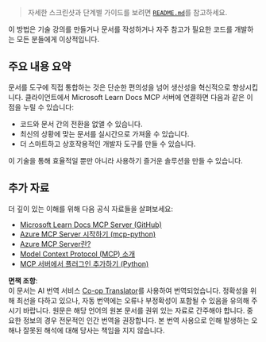 <!--
CO_OP_TRANSLATOR_METADATA:
{
  "original_hash": "577394ece173bbc758150fd4bfbc13dd",
  "translation_date": "2025-06-21T14:15:35+00:00",
  "source_file": "09-CaseStudy/docs-mcp/README.md",
  "language_code": "ko"
}
-->
> 자세한 스크린샷과 단계별 가이드를 보려면 [`README.md`](./solution/scenario3/README.md)를 참고하세요.

이 방법은 기술 강의를 만들거나 문서를 작성하거나 자주 참고가 필요한 코드를 개발하는 모든 분들에게 이상적입니다.

## 주요 내용 요약

문서를 도구에 직접 통합하는 것은 단순한 편의성을 넘어 생산성을 혁신적으로 향상시킵니다. 클라이언트에서 Microsoft Learn Docs MCP 서버에 연결하면 다음과 같은 이점을 누릴 수 있습니다:

- 코드와 문서 간의 전환을 없앨 수 있습니다.
- 최신의 상황에 맞는 문서를 실시간으로 가져올 수 있습니다.
- 더 스마트하고 상호작용적인 개발자 도구를 만들 수 있습니다.

이 기술을 통해 효율적일 뿐만 아니라 사용하기 즐거운 솔루션을 만들 수 있습니다.

## 추가 자료

더 깊이 있는 이해를 위해 다음 공식 자료들을 살펴보세요:

- [Microsoft Learn Docs MCP Server (GitHub)](https://github.com/MicrosoftDocs/mcp)
- [Azure MCP Server 시작하기 (mcp-python)](https://learn.microsoft.com/en-us/azure/developer/azure-mcp-server/get-started#create-the-python-app)
- [Azure MCP Server란?](https://learn.microsoft.com/en-us/azure/developer/azure-mcp-server/)
- [Model Context Protocol (MCP) 소개](https://modelcontextprotocol.io/introduction)
- [MCP 서버에서 플러그인 추가하기 (Python)](https://learn.microsoft.com/en-us/semantic-kernel/concepts/plugins/adding-mcp-plugins)

**면책 조항**:  
이 문서는 AI 번역 서비스 [Co-op Translator](https://github.com/Azure/co-op-translator)를 사용하여 번역되었습니다. 정확성을 위해 최선을 다하고 있으나, 자동 번역에는 오류나 부정확성이 포함될 수 있음을 유의해 주시기 바랍니다. 원문은 해당 언어의 원본 문서를 권위 있는 자료로 간주해야 합니다. 중요한 정보의 경우 전문적인 인간 번역을 권장합니다. 본 번역 사용으로 인해 발생하는 오해나 잘못된 해석에 대해 당사는 책임을 지지 않습니다.